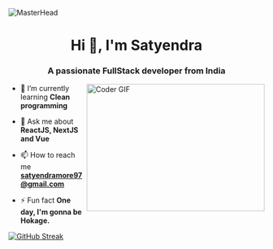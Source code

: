 ![MasterHead](https://in.pinterest.com/pin/668714244645212725/)
<h1 align="center">Hi 👋, I'm Satyendra</h1>
<h3 align="center">A passionate FullStack developer from India</h3>
<img align="right" alt="Coder GIF" height=250 width=350 src="https://magiccopy.xyz/assets/images/hadder.gif" />

- 🌱 I’m currently learning **Clean programming**

- 💬 Ask me about **ReactJS, NextJS and Vue**

- 📫 How to reach me **satyendramore97@gmail.com**

- ⚡ Fun fact **One day, I'm gonna be Hokage.**

[![GitHub Streak](http://github-readme-streak-stats.herokuapp.com?user=moresatyendra&theme=dark&background=000000)](https://git.io/streak-stats)
